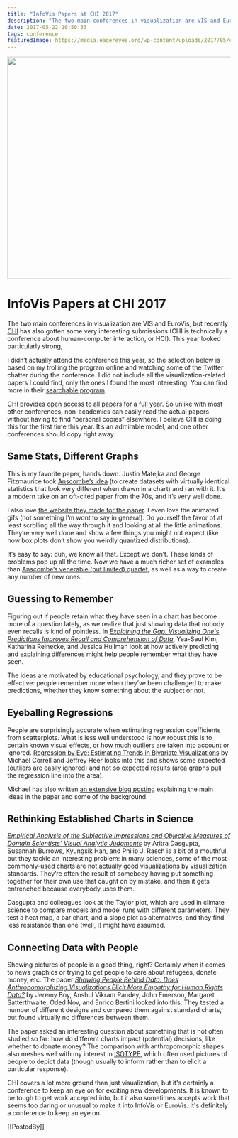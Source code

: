 ```yaml
---
title: "InfoVis Papers at CHI 2017"
description: "The two main conferences in visualization are VIS and EuroVis, but recently CHI has also gotten some very interesting submissions (CHI is technically a conference about human-computer interaction, or HCI). This year looked particularly strong,"
date: 2017-05-22 20:50:33
tags: conference
featuredImage: https://media.eagereyes.org/wp-content/uploads/2017/05/chi2017-teasr.png
---
```


<p align="center"><img src="https://media.eagereyes.org/wp-content/uploads/2017/05/chi2017-teasr.png" width="720" height="500" /></p>

# InfoVis Papers at CHI 2017

The two main conferences in visualization are VIS and EuroVis, but recently <a href="https://chi2017.acm.org/">CHI</a> has also gotten some very interesting submissions (CHI is technically a conference about human-computer interaction, or HCI). This year looked particularly strong,

I didn’t actually attend the conference this year, so the selection below is based on my trolling the program online and watching some of the Twitter chatter during the conference. I did not include all the visualization-related papers I could find, only the ones I found the most interesting. You can find more in their <a href="https://chi2017.acm.org/program/?tab=chi2017-schedule&amp;showAll=true">searchable program</a>.

CHI provides <a href="https://chi2017.acm.org/proceedings.html">open access to all papers for a full year</a>. So unlike with most other conferences, non-academics can easily read the actual papers without having to find “personal copies” elsewhere. I believe CHI is doing this for the first time this year. It’s an admirable model, and one other conferences should copy right away.

## Same Stats, Different Graphs

This is my favorite paper, hands down. Justin Matejka and George Fitzmaurice took <a href="/criticism/anscombes-quartet">Anscombe’s idea</a> (to create datasets with virtually identical statistics that look very different when drawn in a chart) and ran with it. It’s a modern take on an oft-cited paper from the 70s, and it’s very well done.

I also love <a href="https://www.autodeskresearch.com/publications/samestats">the website they made for the paper</a>. I even love the animated gifs (not something I’m wont to say in general). Do yourself the favor of at least scrolling all the way through it and looking at all the little animations. They’re very well done and show a few things you might not expect (like how box plots don’t show you weirdly quantized distributions).

It’s easy to say: duh, we know all that. Except we don’t. These kinds of problems pop up all the time. Now we have a much richer set of examples than <a href="https://en.wikipedia.org/wiki/Anscombe%27s_quartet">Anscombe’s venerable (but limited) quartet</a>, as well as a way to create any number of new ones.

## Guessing to Remember

Figuring out if people retain what they have seen in a chart has become more of a question lately, as we realize that just showing data that nobody even recalls is kind of pointless. In <a title="Explaining the Gap: Visualizing One's Predictions Improves Recall and Comprehension of Data" href="https://idl.cs.washington.edu/papers/explaining-the-gap"><em>Explaining the Gap: Visualizing One's Predictions Improves Recall and Comprehension of Data</em></a>, Yea-Seul Kim, Katharina Reinecke, and Jessica Hullman look at how actively predicting and explaining differences might help people remember what they have seen.

The ideas are motivated by educational psychology, and they prove to be effective: people remember more when they’ve been challenged to make predictions, whether they know something about the subject or not.

## Eyeballing Regressions

People are surprisingly accurate when estimating regression coefficients from scatterplots. What is less well understood is how robust this is to certain known visual effects, or how much outliers are taken into account or ignored. <a title="Regression by Eye: Estimating Trends in Bivariate Visualizations" href="https://idl.cs.washington.edu/papers/regression-by-eye">Regression by Eye: Estimating Trends in Bivariate Visualizations</a> by Michael Correll and Jeffrey Heer looks into this and shows some expected (outliers are easily ignored) and not so expected results (area graphs pull the regression line into the area).

Michael has also written <a href="https://medium.com/@uwdata/regression-by-eye-b7587f4ca1f5">an extensive blog posting</a> explaining the main ideas in the paper and some of the background.

## Rethinking Established Charts in Science

<em><a href="https://dl.acm.org/authorize.cfm?key=N36559">Empirical Analysis of the Subjective Impressions and Objective Measures of Domain Scientists' Visual Analytic Judgments</a></em> by Aritra Dasgupta, Susannah Burrows, Kyungsik Han, and Philip J. Rasch is a bit of a mouthful, but they tackle an interesting problem: in many sciences, some of the most commonly-used charts are not actually good visualizations by visualization standards. They’re often the result of somebody having put something together for their own use that caught on by mistake, and then it gets entrenched because everybody uses them.

Dasgupta and colleagues look at the Taylor plot, which are used in climate science to compare models and model runs with different parameters. They test a heat map, a bar chart, and a slope plot as alternatives, and they find less resistance than one (well, I) might have assumed.

## Connecting Data with People

Showing pictures of people is a good thing, right? Certainly when it comes to news graphics or trying to get people to care about refugees, donate money, etc. The paper <em><a href="http://dl.acm.org/authorize.cfm?key=N36810">Showing People Behind Data: Does Anthropomorphizing Visualizations Elicit More Empathy for Human Rights Data?</a></em> by Jeremy Boy, Anshul Vikram Pandey, John Emerson, Margaret Satterthwaite, Oded Nov, and Enrico Bertini looked into this. They tested a number of different designs and compared them against standard charts, but found virtually no differences between them.

The paper asked an interesting question about something that is not often studied so far: how do different charts impact (potential) decisions, like whether to donate money? The comparison with anthropomorphic shapes also meshes well with my interest in <a href="/techniques/isotype">ISOTYPE</a>, which often used pictures of people to depict data (though usually to inform rather than to elicit a particular response).

CHI covers a lot more ground than just visualization, but it's certainly a conference to keep an eye on for exciting new developments. It is known to be tough to get work accepted into, but it also sometimes accepts work that seems too daring or unusual to make it into InfoVis or EuroVis. It's definitely a conference to keep an eye on.

[[PostedBy]]


